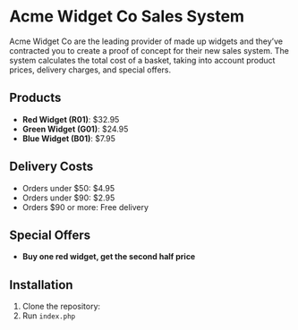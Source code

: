# Acme Widget Co Sales System

Acme Widget Co are the leading provider of made up widgets and they’ve contracted you to create a proof of concept for their new sales system.
The system calculates the total cost of a basket, taking into account product prices, delivery charges, and special offers.

## Products

- **Red Widget (R01)**: $32.95
- **Green Widget (G01)**: $24.95
- **Blue Widget (B01)**: $7.95

## Delivery Costs

- Orders under $50: $4.95
- Orders under $90: $2.95
- Orders $90 or more: Free delivery

## Special Offers

- **Buy one red widget, get the second half price**

## Installation

1. Clone the repository:
2. Run `index.php`
